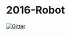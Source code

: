 # 2016-Robot

[![Gitter](https://badges.gitter.im/FRC1716/2016-Robot.svg)](https://gitter.im/FRC1716/2016-Robot?utm_source=badge&utm_medium=badge&utm_campaign=pr-badge&utm_content=badge)
